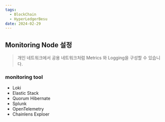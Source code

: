 ```yaml
---
tags:
  - BlockChain
  - HyperLedgerBesu
date: 2024-02-29
---
```

## Monitoring Node 설정

> 개인 네트워크에서 공용 네트워크처럼  Metrics 와 Logging을 구성할 수 있습니다.

### monitoring tool
- Loki
- Elastic Stack
- Quorum Hibernate
- Splunk
- OpenTelemetry
- Chainlens Exploer